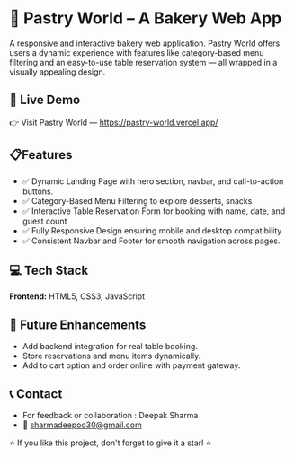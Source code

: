 
# 🍰 Pastry World – A Bakery Web App

A responsive and interactive bakery web application. Pastry World offers users a dynamic experience with features like category-based menu filtering and an easy-to-use table reservation system — all wrapped in a visually appealing design.


## 🚀 Live Demo

👉 Visit Pastry World — https://pastry-world.vercel.app/


## 📋Features

- ✅ Dynamic Landing Page with hero section, navbar, and call-to-action buttons.
- ✅ Category-Based Menu Filtering to explore desserts, snacks
- ✅ Interactive Table Reservation Form for booking with name, date, and guest count
- ✅ Fully Responsive Design ensuring mobile and desktop compatibility
- ✅ Consistent Navbar and Footer for smooth navigation across pages.


## 💻 Tech Stack

**Frontend:** HTML5, CSS3, JavaScript



## 🌟 Future Enhancements

- Add backend integration for real table booking.
- Store reservations and menu items dynamically.
- Add to cart option and order online with payment gateway.
## 📞 Contact
- For feedback or collaboration : Deepak Sharma
- 📧 sharmadeepoo30@gmail.com

⭐ If you like this project, don't forget to give it a star! ⭐


